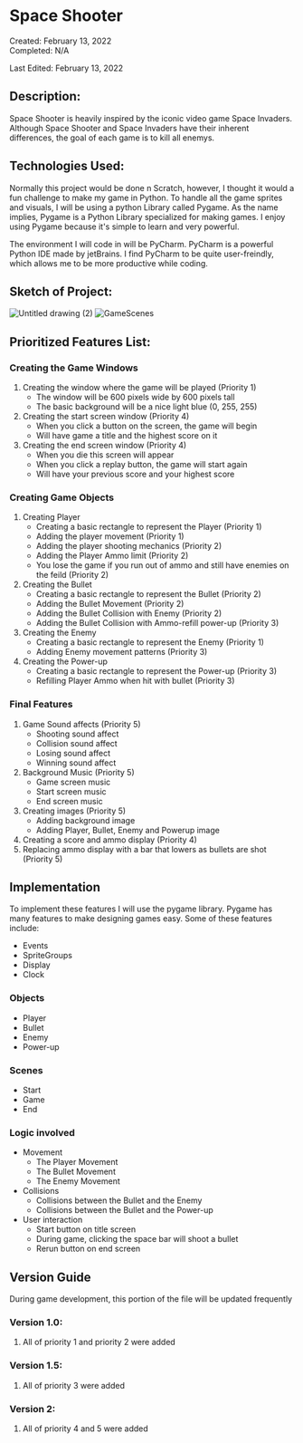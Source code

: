 # Space Shooter
Created: February 13, 2022 <br />
Completed: N/A


Last Edited: February 13, 2022

## Description:
Space Shooter is heavily inspired by the iconic video game Space Invaders. Although Space Shooter and Space Invaders have their inherent differences, the goal of each game is to kill all enemys. 

## Technologies Used:
Normally this project would be done n Scratch, however, I thought it would a fun challenge to make my game in Python. To handle all the game sprites and visuals, I will be using a python Library called Pygame. As the name implies, Pygame is a Python Library specialized for making games. I enjoy using Pygame because it's simple to learn and very powerful.

The environment I will code in will be PyCharm. PyCharm is a powerful Python IDE made by jetBrains. I find PyCharm to be quite user-freindly, which allows me to be more productive while coding.

## Sketch of Project:
![Untitled drawing (2)](https://user-images.githubusercontent.com/57376726/153796915-0652dbdb-92c9-4f40-8f6a-ad3eb223ae23.png)
![GameScenes](https://user-images.githubusercontent.com/57376726/154132312-8b90bb6a-b5c0-4192-b398-e87373ff0144.jpg)

## Prioritized Features List:
### Creating the Game Windows
1. Creating the window where the game will be played (Priority 1)
    - The window will be 600 pixels wide by 600 pixels tall
    - The basic background will be a nice light blue (0, 255, 255)
2. Creating the start screen window (Priority 4)
    - When you click a button on the screen, the game will begin
    - Will have game a title and the highest score on it
3. Creating the end screen window (Priority 4)
    - When you die this screen will appear
    - When you click a replay button, the game will start again
    - Will have your previous score and your highest score

### Creating Game Objects
1. Creating Player
    - Creating a basic rectangle to represent the Player (Priority 1)
    - Adding the player movement (Priority 1)
    - Adding the player shooting mechanics (Priority 2)
    - Adding the Player Ammo limit (Priority 2)
    - You lose the game if you run out of ammo and still have enemies on the feild (Priority 2)
2. Creating the Bullet
    - Creating a basic rectangle to represent the Bullet (Priority 2)
    - Adding the Bullet Movement (Priority 2)
    - Adding the Bullet Collision with Enemy (Priority 2)
    - Adding the Bullet Collision with Ammo-refill power-up (Priority 3)
3. Creating the Enemy
    - Creating a basic rectangle to represent the Enemy (Priority 1)
    - Adding Enemy movement patterns (Priority 3)
4. Creating the Power-up
    - Creating a basic rectangle to represent the Power-up (Priority 3)
    - Refilling Player Ammo when hit with bullet (Priority 3)

### Final Features
1. Game Sound affects (Priority 5)
    - Shooting sound affect
    - Collision sound affect
    - Losing sound affect
    - Winning sound affect
2. Background Music (Priority 5)
    - Game screen music
    - Start screen music
    - End screen music
3. Creating images (Priority 5)
    - Adding background image
    - Adding Player, Bullet, Enemy and Powerup image
4. Creating a score and ammo display (Priority 4)
5. Replacing ammo display with a bar that lowers as bullets are shot (Priority 5)

## Implementation
To implement these features I will use the pygame library. Pygame has many features to make designing games easy. Some of these features include:
- Events
- SpriteGroups
- Display
- Clock

### Objects
- Player
- Bullet
- Enemy
- Power-up
### Scenes
- Start 
- Game
- End
### Logic involved
- Movement
    - The Player Movement
    - The Bullet Movement
    - The Enemy Movement
- Collisions
    - Collisions between the Bullet and the Enemy
    - Collisions between the Bullet and the Power-up
- User interaction
    - Start button on title screen
    - During game, clicking the space bar will shoot a bullet
    - Rerun button on end screen

## Version Guide
During game development, this portion of the file will be updated frequently

### Version 1.0:
1) All of priority 1 and priority 2 were added

### Version 1.5:
1) All of priority 3 were added

### Version 2:
1) All of priority 4 and 5 were added
